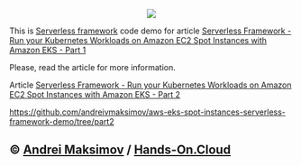 <p align="center">
  <a href="https://hands-on.cloud/serverless-framework-run-your-kubernetes-workloads-on-amazon-ec-2-spot-instances-with-amazon-eks-part-1/" target="_blank"><img src="https://raw.githubusercontent.com/hands-on-cloud/hands-on.cloud/master/src/pages/Serverless%20Framework%20-%20Run%20your%20Kubernetes%20Workloads%20on%20Amazon%20EC2%20Spot%20Instances%20with%20Amazon%20EKS%20-%20Part%201/Serverless-Framework-Run-your-Kubernetes-Workloads-on-Amazon-EC2-Spot-Instances-with-Amazon-EKS-Part-1.png"></a>
</p>

This is [Serverless framework](https://serverless.com/) code demo for article [Serverless Framework - Run your Kubernetes Workloads on Amazon EC2 Spot Instances with Amazon EKS - Part 1](https://hands-on.cloud/serverless-framework-run-your-kubernetes-workloads-on-amazon-ec-2-spot-instances-with-amazon-eks-part-1/)

Please, read the article for more information.

Article [Serverless Framework - Run your Kubernetes Workloads on Amazon EC2 Spot Instances with Amazon EKS - Part 2](https://hands-on.cloud/serverless-framework-run-your-kubernetes-workloads-on-amazon-ec-2-spot-instances-with-amazon-eks-part-2/)

https://github.com/andreivmaksimov/aws-eks-spot-instances-serverless-framework-demo/tree/part2

&copy; [Andrei Maksimov](https://www.linkedin.com/in/avmaksimov/) / [Hands-On.Cloud](https://hands-on.cloud)
--
